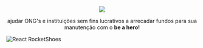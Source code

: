 <div align="center">
  <img src="https://github.com/jeferson-sb/be-the-hero/raw/master/.github/logo.svg?sanitize=true">
  <p> ajudar ONG's e instituições sem fins lucrativos a arrecadar fundos para sua manutenção com o <strong>be a hero!</strong><p>




</div>

<img alt="React RocketShoes" src="https://uploaddeimagens.com.br/images/002/705/773/full/mockup.png?1592080324" />

